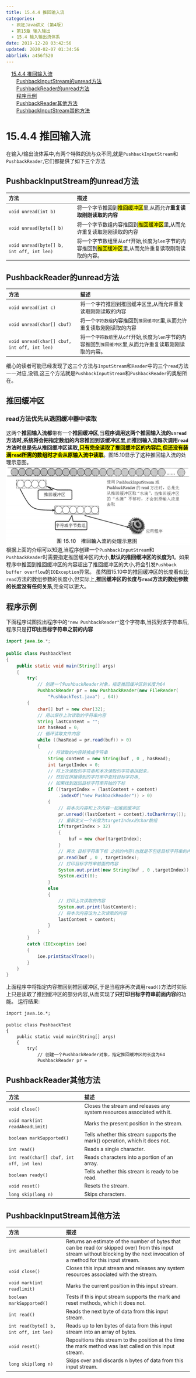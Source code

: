 ```yaml
---
title: 15.4.4 推回输入流
categories: 
  - 疯狂Java讲义 (第4版)
  - 第15章 输入输出
  - 15.4 输入输出流体系
date: 2019-12-28 03:42:56
updated: 2020-02-07 01:34:56
abbrlink: a456f520
---
```

<div id='my_toc'><a href="/JavaReadingNotes/a456f520/#15-4-4-推回输入流" class="header_1">15.4.4 推回输入流</a>&nbsp;<br><a href="/JavaReadingNotes/a456f520/#PushbackInputStream的unread方法" class="header_2">PushbackInputStream的unread方法</a>&nbsp;<br><a href="/JavaReadingNotes/a456f520/#PushbackReader的unread方法" class="header_2">PushbackReader的unread方法</a>&nbsp;<br><a href="/JavaReadingNotes/a456f520/#程序示例" class="header_2">程序示例</a>&nbsp;<br><a href="/JavaReadingNotes/a456f520/#PushbackReader其他方法" class="header_2">PushbackReader其他方法</a>&nbsp;<br><a href="/JavaReadingNotes/a456f520/#PushbackInputStream其他方法" class="header_2">PushbackInputStream其他方法</a>&nbsp;<br></div>
<style>.header_1{margin-left: 1em;}.header_2{margin-left: 2em;}.header_3{margin-left: 3em;}.header_4{margin-left: 4em;}.header_5{margin-left: 5em;}.header_6{margin-left: 6em;}</style>
<!--more-->
<script>if (navigator.platform.search('arm')==-1){document.getElementById('my_toc').style.display = 'none';}var e,p = document.getElementsByTagName('p');while (p.length>0) {e = p[0];e.parentElement.removeChild(e);}</script>

<!--end-->
# 15.4.4 推回输入流
在输入/输出流体系中,有两个特殊的流与众不同,就是`PushbackInputStream`和`PushbackReader`,它们都提供了如下三个方法

## PushbackInputStream的unread方法

|方法|描述|
|:--|:--|
|`void unread(int b)`|将一个字节推回到<mark>推回缓冲区</mark>里,从而允许**重复读取刚刚读取的内容**|
|`void unread(byte[] b)`|将一个字节数组内容推回到<mark>推回缓冲区</mark>里,从而允许重复读取刚刚读取的内容|
|`void unread(byte[] b, int off, int len)`|将一个字节数组里从`off`开始,长度为`len`字节的内容推回到<mark>推回缓冲区</mark>里,从而允许重复读取刚刚读取的内容。|

## PushbackReader的unread方法

|方法|描述|
|:--|:--|
|`void unread(int c)`|将一个字符推回到推回缓冲区里,从而允许重复读取刚刚读取的内容|
|`void unread(char[] cbuf)`|将一个`字符数组`内容推回到`推回缓冲区`里,从而允许重复读取刚刚读取的内容|
|`void unread(char[] cbuf, int off, int len)`|将一个`字符数组`里从`off`开始,长度为`len`字节的内容推回到`推回缓冲区`里,从而允许重复读取刚刚读取的内容。|

细心的读者可能已经发现了这三个方法与`InputStream`和`Reader`中的三个`read`方法一一对应,没错,这三个方法就是`PushbackInputStream`和`PushbackReader`的奥秘所在。
## 推回缓冲区
### read方法优先从退回缓冲器中读取
这两个**推回输入流都**带有一个**推回缓冲区**,当**程序调用这两个推回输入流的`unread`方法时,系统将会把指定数组的内容推回到该缓冲区里**,而**推回输入流每次调用`read`方法时总是先从推回缓冲区读取,<mark>只有完全读取了推回缓冲区的内容后,但还没有装满`read`所需的数组时才会从原输入流中读取</mark>**。图15.10显示了这种推回输入流的处理示意图。
![这里有一张图片](https://raw.githubusercontent.com/lanlan2017/images/master/JavaReadingNotes/CrazyJavaLecture4/Chapter15IO/15.4.4/1.png)
根据上面的介绍可以知道,当程序创建一个`PushbackInputStream`和`PushbackReader`时需要指定推回缓冲区的大小,**默认的推回缓冲区的长度为1**。如果程序中推回到推回缓冲区的内容超出了推回缓冲区的大小,将会引发`Pushback buffer overflow`的`IOException`异常。
虽然图15.10中的推回缓冲区的长度看似比`read`方法的数组参数的长度小,但实际上,**推回缓冲区的长度与`read`方法的数组参数的长度没有任何关系**,完全可以更大。
## 程序示例
下面程序试图找出程序中的`"new PushbackReader"`这个字符串,当找到该字符串后,程序只是**打印出目标字符串之前的内容**
```java
import java.io.*;

public class PushbackTest
{
    public static void main(String[] args)
    {
        try(
            // 创建一个PushbackReader对象，指定推回缓冲区的长度为64
            PushbackReader pr = new PushbackReader(new FileReader(
                "PushbackTest.java") , 64))
        {
            char[] buf = new char[32];
            // 用以保存上次读取的字符串内容
            String lastContent = "";
            int hasRead = 0;
            // 循环读取文件内容
            while ((hasRead = pr.read(buf)) > 0)
            {
                // 将读取的内容转换成字符串
                String content = new String(buf , 0 , hasRead);
                int targetIndex = 0;
                // 将上次读取的字符串和本次读取的字符串拼起来，
                // 然后在拼接得到的字符串中查找目标字符串,
                // 如果找到返回目标字符串开始的下标
                if ((targetIndex = (lastContent + content)
                    .indexOf("new PushbackReader")) > 0)
                {
                    // 将本次内容和上次内容一起推回缓冲区
                    pr.unread((lastContent + content).toCharArray());
                    // 重新定义一个长度为targetIndex的char数组
                    if(targetIndex > 32)
                    {
                        buf = new char[targetIndex];
                    }
                    // 再次 目标字符串下标 之前的内容(也就是不包括目标字符串的内容)
                    pr.read(buf , 0 , targetIndex);
                    // 打印目标字符串前面的内容
                    System.out.print(new String(buf , 0 ,targetIndex));
                    System.exit(0);
                }
                else
                {
                    // 打印上次读取的内容
                    System.out.print(lastContent);
                    // 将本次内容设为上次读取的内容
                    lastContent = content;
                }
            }
        }
        catch (IOException ioe)
        {
            ioe.printStackTrace();
        }
    }
}
```
上面程序中将指定内容推回到推回缓冲区,于是当程序再次调用`read()`方法时实际上只是读取了推回缓冲区的部分内容,从而实现了**只打印目标字符串前面内容**的功能。
运行结果:
```
import java.io.*;

public class PushbackTest
{
    public static void main(String[] args)
    {
        try(
            // 创建一个PushbackReader对象，指定推回缓冲区的长度为64
            PushbackReader pr =
```
<!-- JavaReadingNotes/CrazyJavaLecture4/Chapter15IO/15.4.4/ -->
## PushbackReader其他方法

|方法|描述|
|:--|:--|
|`void close()`|Closes the stream and releases any system resources associated with it.|
|`void mark(int readAheadLimit)`|Marks the present position in the stream.|
|`boolean markSupported()`|Tells whether this stream supports the mark() operation, which it does not.|
|`int read()`|Reads a single character.|
|`int read(char[] cbuf, int off, int len)`|Reads characters into a portion of an array.|
|`boolean ready()`|Tells whether this stream is ready to be read.|
|`void reset()`|Resets the stream.|
|`long skip(long n)`|Skips characters.|


## PushbackInputStream其他方法

|方法|描述|
|:--|:--|
|`int available()`|Returns an estimate of the number of bytes that can be read (or skipped over) from this input stream without blocking by the next invocation of a method for this input stream.|
|`void close()`|Closes this input stream and releases any system resources associated with the stream.|
|`void mark(int readlimit)`|Marks the current position in this input stream.|
|`boolean markSupported()`|Tests if this input stream supports the mark and reset methods, which it does not.|
|`int read()`|Reads the next byte of data from this input stream.|
|`int read(byte[] b, int off, int len)`|Reads up to len bytes of data from this input stream into an array of bytes.|
|`void reset()`|Repositions this stream to the position at the time the mark method was last called on this input stream.|
|`long skip(long n)`|Skips over and discards n bytes of data from this input stream.|
